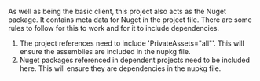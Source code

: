 ﻿As well as being the basic client, this project also acts as the Nuget package. It contains meta data for Nuget in the project file. There are some rules to follow for this to work and for it to include dependencies.

1. The project references need to include 'PrivateAssets="all"'. This will ensure the assemblies are included in the nupkg file.
2. Nuget packages referenced in dependent projects need to be included here. This will ensure they are dependencies in the nupkg file.